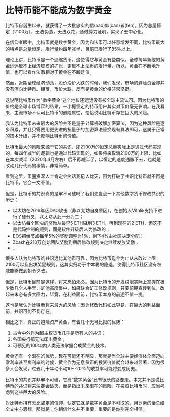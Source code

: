 # 比特币能不能成为数字黄金

比特币自诞生以来，就获得了一大批忠实的信(nao)仰(can)者(fen)。因为总量恒定（2100万），无法伪造，无法双花，通过算力证明，实现了去中心化。

在信仰者眼中，比特币就是数字黄金，因为和法币可以任意增发不同，比特币最大的特点是总量恒定，发行量约四年减半，目前已发行了85%以上。

理论上讲，比特币是一个通缩货币，这使得它与黄金有些类似。全球每年新挖的黄金远远赶不上经济规模的扩张，更赶不上法币的发行量，所以，黄金在不断地升值，也可以看作法币相对于黄金在不断贬值。

然而，近期全球经济动荡，股价油价大跌的时候，我们发现，市场的避险资金却并没有流向比特币。相反，币价大跌，反而是黄金的价格非常坚挺。

这说明比特币作为“数字黄金”这个地位还远远没有被全球主流认可。因为比特币的价格是全球市场博弈的结果，一小撮坚定的持币用户其实对币价毫无影响。在我看来，主流市场不认可比特币的避险属性，恰恰说明比特币存在巨大的风险。

我认为比特币未来最大的风险并不是量子计算机破解加密算法，因为这种风险是逐步积累，并且只需要用更先进的抗量子的加密算法替换现有算法即可，这属于正常的技术升级，并不影响比特币的价值。

比特币最大的风险来源于它的共识，即2100万的恒定总量实际上是通过代码实现的，每四年减半的逻辑也是通过代码实现的，如果将来取消2100万的上限，比如在本次减半（2020年4月左右）后不再减半了，以恒定的速度通胀下去，也就是改动几行代码的事情，非常简单。

看到这里，币圈资深人士肯定会笑话我杞人忧天，因为打破了共识比特币就不再是比特币，它会一文不值。

但是，比特币的共识真的是牢不可破吗？我们先盘点一下其他数字货币修改共识的历史：

- 以太坊在2016年因DAO攻击（非以太坊自身原因），在创始人Vitalik支持下进行了硬分叉，以太坊从此一分为二；
- 以太坊每个区块的奖励从最早5 ETH降到3 ETH，再到现在的2 ETH，但这不是代码控制的规则，而是软件升级后人为修改的；
- EOS把给节点每年5%的奖励调整为1%，剩下4%由社区决定分配；
- Zcash在210万创始团队奖励到期后修改规则决定继续发放奖励；
- ...

很多人认为比特币的共识远比其他币可靠，因为比特币迄今为止从未改过上限2100万以及出块奖励规则。这其实归功于中本聪的隐退，使得比特币社区没有权威能够做到朝令夕改。

但是，比特币目前是这样，将来恐怕未必。因为比特币的开发权限实际上掌握在极少数几个人手里，矿池高度集中，如果联合矿工修改规则，只要前期宣传到位，改起来未必有多大阻力，毕竟，在利益面前，比特币本身的前途不值一提。

这也是我认为比特币将来最大的风险：因为修改代码如此容易，在巨大的利益面前，共识可能不复存在。

相比之下，真正的避险资产黄金，有着几个无可比拟的优势：

1. 古今中外作为超主权货币几乎是所有人的共识；
2. 各国央行都无法印出黄金；
3. 可预见的100年内人类无法掌握合成黄金的技术。

黄金还有一个潜在的优势，现在可能还不明显，那就是当全球主要经济体全面迈向零利率甚至负利率的时候，黄金作为无息货币的投资价值就会越来越显著，因为很多人会发现，过去几十年动不动10～20%的收益率可能将变成历史。

比特币的共识并非牢不可破，它离“数字黄金”还有很长的路要走。本文并不是说比特币的共识将来注定会破灭，而是指出未来潜在的风险，在投资比特币时，应当考虑到这些巨大的风险。

对比特币持有无比坚定的信仰，认定它就是数字黄金是不可取的。用罗素的话总结全文中心思想，那就是：你相信什么并不重要，重要的是你别完全相信。
